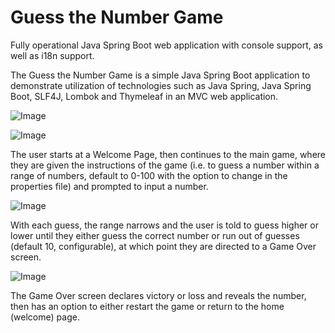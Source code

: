 # Guess the Number Game
Fully operational Java Spring Boot web application with console support, as well as i18n support.

The Guess the Number Game is a simple Java Spring Boot application to demonstrate utilization of technologies such as Java Spring, Java Spring Boot, SLF4J,
Lombok and Thymeleaf in an MVC web application.

![Image](https://i.ibb.co/Xt0WvcL/Guess-the-Number-Game-1.png)

![Image](https://i.ibb.co/v1B0ZzV/Guess-the-Number-Game-2.png)

The user starts at a Welcome Page, then continues to the main game, where they are given the instructions of the game (i.e. to guess a number within a range of numbers,
default to 0-100 with the option to change in the properties file) and prompted to input a number.

![Image](https://i.ibb.co/DgWwTzQ/Guess-the-Number-Game-3.png)

With each guess, the range narrows and the user is told to guess higher or lower until they either guess the correct number or run out of guesses
(default 10, configurable), at which point they are directed to a Game Over screen.

![Image](https://i.ibb.co/9GF2Tbb/Guess-the-Number-Game-4.png)

The Game Over screen declares victory or loss and reveals the number, then has an option to either restart the game or return to the home (welcome) page.
